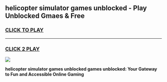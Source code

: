 
## helicopter simulator games unblocked - Play Unblocked Gmaes & Free
<h3>
<a href="https://news.freeplayer.one?title=helicopter_simulator_games_unblocked&ref=23F">CLICK TO PLAY</a></h3>
<hr>

<h3>
<a href="https://news.freeplayer.one?title=helicopter_simulator_games_unblocked&ref=23F">CLICK 2 PLAY</a>
  
</h3>

<a href="https://news.freeplayer.one?title=helicopter_simulator_games_unblocked&ref=23F/"><img src="https://clearcache.store/games.png"></a>


**helicopter simulator games unblocked games unblocked: Your Gateway to Fun and Accessible Online Gaming**
